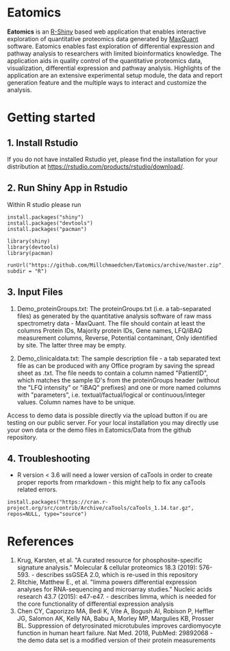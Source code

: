 # Eatomics
**Eatomics**  is an [R-Shiny](https://shiny.rstudio.com/) based web application that enables interactive 
exploration of quantitative proteomics data generated by [MaxQuant](https://www.nature.com/articles/nprot.2016.136) software. Eatomics enables fast exploration of differential expression and pathway analysis to researchers with limited bioinformatics knowledge. The application aids in quality control of the quantitative proteomics data, visualization, differential expression and pathway analysis. Highlights of the application are an extensive experimental setup module, the data and report generation feature and the multiple ways to interact and customize the analysis.

# Getting started
## 1. Install Rstudio
If you do not have installed Rstudio yet, please find the installation for your distribution at https://rstudio.com/products/rstudio/download/. 

## 2. Run Shiny App in Rstudio
Within R studio please run

```
install.packages("shiny")
install.packages("devtools")
install.packages("pacman")

library(shiny)
library(devtools)
library(pacman)

runUrl("https://github.com/Millchmaedchen/Eatomics/archive/master.zip", subdir = "R")
```
## 3. Input Files

1. Demo_proteinGroups.txt: The proteinGroups.txt (i.e. a tab-separated files) as generated by the quantitative analysis software of raw mass spectrometry data - MaxQuant. The file should contain at least the columns Protein IDs, Majority protein IDs, Gene names, LFQ/iBAQ measurement columns, Reverse, Potential contaminant, Only identified by site. The latter three may be empty.

2. Demo_clinicaldata.txt: The sample description file - a tab separated text file as can be produced with any Office program by saving the spread sheet as .txt. The  file needs to contain a column named "PatientID", which matches the sample ID's from the proteinGroups header (without the "LFQ intensity" or "iBAQ" prefixes) and one or more named columns with "parameters", i.e. textual/factual/logical or continuous/integer values. Column names have to be unique.

Access to demo data is possible directly via the upload button if ou are testing on our public server. For your local installation you may directly use your own data or the demo files in Eatomics/Data from the github repository. 

## 4. Troubleshooting 

- R version < 3.6 will need a lower version of caTools in order to create proper reports from rmarkdown - this might help to fix any caTools related errors.
```
install.packages("https://cran.r-project.org/src/contrib/Archive/caTools/caTools_1.14.tar.gz", repos=NULL, type="source")
```

# References

1. Krug, Karsten, et al. "A curated resource for phosphosite-specific signature analysis." Molecular & cellular proteomics 18.3 (2019): 576-593. - describes ssGSEA 2.0, which is re-used in this repository
2. Ritchie, Matthew E., et al. "limma powers differential expression analyses for RNA-sequencing and microarray studies." Nucleic acids research 43.7 (2015): e47-e47. - describes limma, which is needed for the core functionality of differential expression analysis
3. Chen CY, Caporizzo MA, Bedi K, Vite A, Bogush AI, Robison P, Heffler JG, Salomon AK, Kelly NA, Babu A, Morley MP, Margulies KB, Prosser BL. Suppression of detyrosinated microtubules improves cardiomyocyte function in human heart failure. Nat Med. 2018, PubMed: 29892068 - the demo data set is a modified version of their protein measurements

